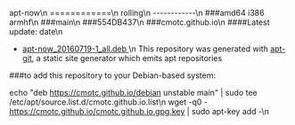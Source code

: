 apt-now\n ============\n rolling\n ------------\n ###amd64 i386 armhf\n ###main\n ###554DB437\n ###cmotc.github.io\n ####Latest update: date\n

  * [apt-now_20160719-1_all.deb ](info/apt-now_20160719-1_all.deb.html) \n
This repository was generated with [apt-git](https://cmotc.github.io/apt-git), a static site
generator which emits apt repositories

###to add this repository to your Debian-based system:

echo "deb https://cmotc.github.io/debian unstable main" | sudo tee /etc/apt/source.list.d/cmotc.github.io.list\n
wget -q0 - https://cmotc.github.io/cmotc.github.io.gpg.key | sudo apt-key add -\n


